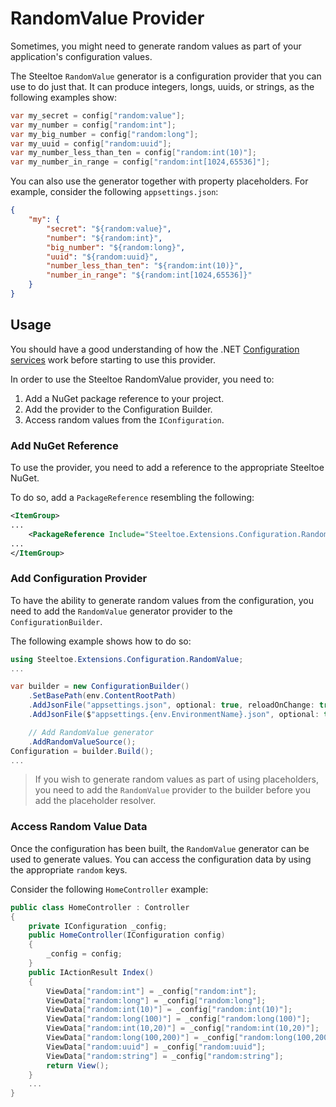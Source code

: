 # RandomValue Provider

Sometimes, you might need to generate random values as part of your application's configuration values.

The Steeltoe `RandomValue` generator is a configuration provider that you can use to do just that. It can produce integers, longs, uuids, or strings, as the following examples show:

```csharp
var my_secret = config["random:value"];
var my_number = config["random:int"];
var my_big_number = config["random:long"];
var my_uuid = config["random:uuid"];
var my_number_less_than_ten = config["random:int(10)"];
var my_number_in_range = config["random:int[1024,65536]"];
```

You can also use the generator together with property placeholders. For example, consider the following `appsettings.json`:

```json
{
    "my": {
        "secret": "${random:value}",
        "number": "${random:int}",
        "big_number": "${random:long}",
        "uuid": "${random:uuid}",
        "number_less_than_ten": "${random:int(10)}",
        "number_in_range": "${random:int[1024,65536]}"
    }
}
```

## Usage

You should have a good understanding of how the .NET [Configuration services](https://docs.microsoft.com/aspnet/core/fundamentals/configuration) work before starting to use this provider.

In order to use the Steeltoe RandomValue provider, you need to:

1. Add a NuGet package reference to your project.
1. Add the provider to the Configuration Builder.
1. Access random values from the `IConfiguration`.

### Add NuGet Reference

To use the provider, you need to add a reference to the appropriate Steeltoe NuGet.

To do so, add a `PackageReference` resembling the following:

```xml
<ItemGroup>
...
    <PackageReference Include="Steeltoe.Extensions.Configuration.RandomValueBase" Version="3.2.0"/>
...
</ItemGroup>
```

### Add Configuration Provider

To have the ability to generate random values from the configuration, you need to add the `RandomValue` generator provider to the `ConfigurationBuilder`.

The following example shows how to do so:

```csharp
using Steeltoe.Extensions.Configuration.RandomValue;
...

var builder = new ConfigurationBuilder()
    .SetBasePath(env.ContentRootPath)
    .AddJsonFile("appsettings.json", optional: true, reloadOnChange: true)
    .AddJsonFile($"appsettings.{env.EnvironmentName}.json", optional: true)

    // Add RandomValue generator
    .AddRandomValueSource();
Configuration = builder.Build();
...
```

>If you wish to generate random values as part of using placeholders, you need to add the `RandomValue` provider to the builder before you add the placeholder resolver.

### Access Random Value Data

Once the configuration has been built, the `RandomValue` generator can be used to generate values. You can access the configuration data by using the appropriate `random` keys.

Consider the following `HomeController` example:

```csharp
public class HomeController : Controller
{
    private IConfiguration _config;
    public HomeController(IConfiguration config)
    {
        _config = config;
    }
    public IActionResult Index()
    {
        ViewData["random:int"] = _config["random:int"];
        ViewData["random:long"] = _config["random:long"];
        ViewData["random:int(10)"] = _config["random:int(10)"];
        ViewData["random:long(100)"] = _config["random:long(100)"];
        ViewData["random:int(10,20)"] = _config["random:int(10,20)"];
        ViewData["random:long(100,200)"] = _config["random:long(100,200)"];
        ViewData["random:uuid"] = _config["random:uuid"];
        ViewData["random:string"] = _config["random:string"];
        return View();
    }
    ...
}
```

